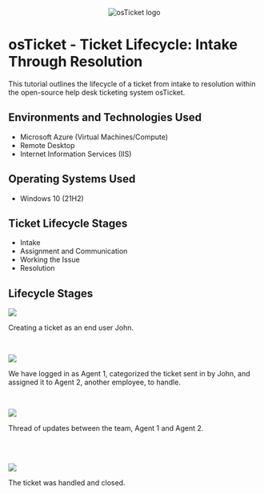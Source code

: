 <p align="center">
<img src="https://i.imgur.com/Clzj7Xs.png" alt="osTicket logo"/>
</p>

<h1>osTicket - Ticket Lifecycle: Intake Through Resolution</h1>
This tutorial outlines the lifecycle of a ticket from intake to resolution within the open-source help desk ticketing system osTicket.<br />

<h2>Environments and Technologies Used</h2>

- Microsoft Azure (Virtual Machines/Compute)
- Remote Desktop
- Internet Information Services (IIS)

<h2>Operating Systems Used </h2>

- Windows 10</b> (21H2)

<h2>Ticket Lifecycle Stages</h2>

- Intake
- Assignment and Communication
- Working the Issue
- Resolution

<h2>Lifecycle Stages</h2>

<p>
<img src="https://scontent-lga3-1.xx.fbcdn.net/v/t1.15752-9/462555108_788095580041240_577899373957354862_n.png?_nc_cat=111&ccb=1-7&_nc_sid=9f807c&_nc_ohc=GRjx0ZSEkLEQ7kNvgHARk_u&_nc_zt=23&_nc_ht=scontent-lga3-1.xx&_nc_gid=AkCO-VhoIb9kTfwjPImtxYR&oh=03_Q7cD1QF9FdONm_8-PiQf8yexRD5dBF247Rwoz994rXB9QeRwtQ&oe=673E3326"/>
</p>
<p>
Creating a ticket as an end user John.
</p>
<br />

<p>
<img src="https://scontent-lga3-2.xx.fbcdn.net/v/t1.15752-9/462550349_796514105836914_7769584164943110734_n.png?_nc_cat=107&ccb=1-7&_nc_sid=9f807c&_nc_ohc=GCAdWFZ1yYIQ7kNvgFIfk_h&_nc_zt=23&_nc_ht=scontent-lga3-2.xx&_nc_gid=AJ216dA-rJApb07ZV9QX-6K&oh=03_Q7cD1QFdXGRnkU__zckzFFd3PIU233UJTSZl6G9DUI-7G92f6A&oe=673E2BD9"/>
</p>
<p>
We have logged in as Agent 1, categorized the ticket sent in by John, and assigned it to Agent 2, another employee, to handle.
</p>
<br />

<p>
<img src="https://scontent-lga3-2.xx.fbcdn.net/v/t1.15752-9/462541482_3797645207141546_2800116791954960544_n.png?_nc_cat=105&ccb=1-7&_nc_sid=9f807c&_nc_ohc=DWHkv5dSsOEQ7kNvgFdWO5q&_nc_zt=23&_nc_ht=scontent-lga3-2.xx&_nc_gid=AN5SDgcaI81d4uxnQ40v6tR&oh=03_Q7cD1QGnSHqZsXqjqQCEshnMKpo7SvATcBC10YyuLLl7O2CL8A&oe=673E4C79"/>
</p>
<p>
Thread of updates between the team, Agent 1 and Agent 2.
</p>
<br />
<br />

<p>
<img src="https://scontent-lga3-1.xx.fbcdn.net/v/t1.15752-9/462542773_4141619566070009_4515321231102886516_n.png?_nc_cat=111&ccb=1-7&_nc_sid=9f807c&_nc_ohc=BDqohojkMoIQ7kNvgE5qgU_&_nc_zt=23&_nc_ht=scontent-lga3-1.xx&_nc_gid=AV6jGx3uK-Oy1I8Jm3gfV39&oh=03_Q7cD1QFHIvJIE9nYI1lUb0ICKMCvQQZ-xfO4JmgL72CBgsnKmg&oe=673E3408"/>
</p>
<p>
The ticket was handled and closed.
</p>
<br />





























